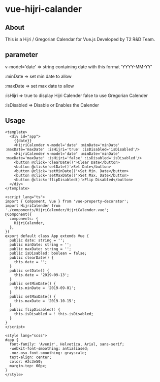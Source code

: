 # vue-hijri-calander
## About
This is a Hijri / Gregorian Calendar for Vue.js Developed by T2 R&D Team.

## parameter
v-model='date' => string containing date with this format 'YYYY-MM-YY'

:minDate  => set min date to allow

:maxDate  => set max date to allow

:isHijri => true to display Hijri Calender false to use Gregorian Calender

:isDisabled => Disable or Enables the Calender
## Usage
```
<template>
  <div id="app">
    {{date}}
    <HijriCalender v-model='date' :minDate='minDate' :maxDate='maxDate' :isHijri='true' :isDisabled='isDisabled'/>
    <HijriCalender v-model='date' :minDate='minDate' :maxDate='maxDate' :isHijri='false' :isDisabled='isDisabled'/>
    <button @click='clearDate()'>Clear Date</button>
    <button @click='setDate()'>Set Date</button>
    <button @click='setMinDate()'>Set Min. Date</button>
    <button @click='setMaxDate()'>Set Max. Date</button>
    <button @click='flipDisabled()'>Flip Disabled</button>
  </div>
</template>

<script lang="ts">
import { Component, Vue } from 'vue-property-decorator';
import HijriCalender from './components/HijriCalender/HijriCalender.vue';
@Component({
  components: {
    HijriCalender,
  },
})
export default class App extends Vue {
  public date: string = '';
  public minDate: string = '';
  public maxDate: string = '';
  public isDisabled: boolean = false;
  public clearDate() {
    this.date = '';
  }
  public setDate() {
    this.date = '2019-09-13';
  }
  public setMinDate() {
    this.minDate = '2019-09-01';
  }
  public setMaxDate() {
    this.maxDate = '2019-10-15';
  }
  public flipDisabled() {
    this.isDisabled = ! this.isDisabled;
  }
}
</script>

<style lang="scss">
#app {
  font-family: 'Avenir', Helvetica, Arial, sans-serif;
  -webkit-font-smoothing: antialiased;
  -moz-osx-font-smoothing: grayscale;
  text-align: center;
  color: #2c3e50;
  margin-top: 60px;
}
</style>


```